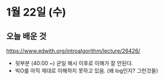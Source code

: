 # 1월 22일 (수)

## 오늘 배운 것

 <https://www.edwith.org/introalgorithm/lecture/26426/>

- 뒷부분 (40:00 ~) 균일 해시 이후로 이해가 잘 안된다.
- 빅O를 아직 제대로 이해하지 못하고 있음. (왜 log인지? 그런것들)
